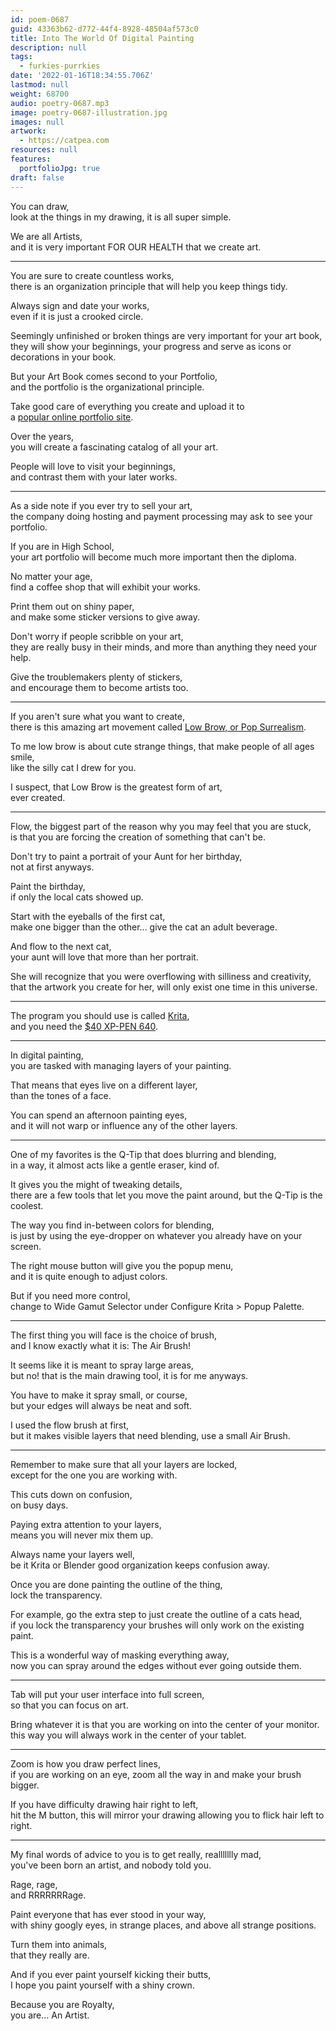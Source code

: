 ```yaml
---
id: poem-0687
guid: 43363b62-d772-44f4-8928-48504af573c0
title: Into The World Of Digital Painting
description: null
tags:
  - furkies-purrkies
date: '2022-01-16T18:34:55.706Z'
lastmod: null
weight: 68700
audio: poetry-0687.mp3
image: poetry-0687-illustration.jpg
images: null
artwork:
  - https://catpea.com
resources: null
features:
  portfolioJpg: true
draft: false
---
```


You can draw,\
look at the things in my drawing, it is all super simple.

We are all Artists,\
and it is very important FOR OUR HEALTH that we create art.

---

You are sure to create countless works,\
there is an organization principle that will help you keep things tidy.

Always sign and date your works,\
even if it is just a crooked circle.

Seemingly unfinished or broken things are very important for your art book,\
they will show your beginnings, your progress and serve as icons or decorations in your book.

But your Art Book comes second to your Portfolio,\
and the portfolio is the organizational principle.

Take good care of everything you create and upload it to\
a [popular online portfolio site](https://dribbble.com/catpea).

Over the years,\
you will create a fascinating catalog of all your art.

People will love to visit your beginnings,\
and contrast them with your later works.

---

As a side note if you ever try to sell your art,\
the company doing hosting and payment processing may ask to see your portfolio.

If you are in High School,\
your art portfolio will become much more important then the diploma.

No matter your age,\
find a coffee shop that will exhibit your works.

Print them out on shiny paper,\
and make some sticker versions to give away.

Don't worry if people scribble on your art,\
they are really busy in their minds, and more than anything they need your help.

Give the troublemakers plenty of stickers,\
and encourage them to become artists too.

---

If you aren't sure what you want to create,\
there is this amazing art movement called [Low Brow, or Pop Surrealism](https://www.youtube.com/results?search_query=low+brow%2C+pop+surrealism).

To me low brow is about cute strange things, that make people of all ages smile,\
like the silly cat I drew for you.

I suspect, that Low Brow is the greatest form of art,\
ever created.

---

Flow, the biggest part of the reason why you may feel that you are stuck,\
is that you are forcing the creation of something that can't be.

Don't try to paint a portrait of your Aunt for her birthday,\
not at first anyways.

Paint the birthday,\
if only the local cats showed up.

Start with the eyeballs of the first cat,\
make one bigger than the other... give the cat an adult beverage.

And flow to the next cat,\
your aunt will love that more than her portrait.

She will recognize that you were overflowing with silliness and creativity,\
that the artwork you create for her, will only exist one time in this universe.

---

The program you should use is called [Krita](https://www.youtube.com/watch?v=7NFnqMkVQBA),\
and you need the [$40 XP-PEN 640](https://www.youtube.com/watch?v=OITEe6Dcf7U).

---

In digital painting,\
you are tasked with managing layers of your painting.

That means that eyes live on a different layer,\
than the tones of a face.

You can spend an afternoon painting eyes,\
and it will not warp or influence any of the other layers.

---

One of my favorites is the Q-Tip that does blurring and blending,\
in a way, it almost acts like a gentle eraser, kind of.

It gives you the might of tweaking details,\
there are a few tools that let you move the paint around, but the Q-Tip is the coolest.

The way you find in-between colors for blending,\
is just by using the eye-dropper on whatever you already have on your screen.

The right mouse button will give you the popup menu,\
and it is quite enough to adjust colors.

But if you need more control,\
change to Wide Gamut Selector under Configure Krita > Popup Palette.

---

The first thing you will face is the choice of brush,\
and I know exactly what it is: The Air Brush!

It seems like it is meant to spray large areas,\
but no! that is the main drawing tool, it is for me anyways.

You have to make it spray small, or course,\
but your edges will always be neat and soft.

I used the flow brush at first,\
but it makes visible layers that need blending, use a small Air Brush.

---

Remember to make sure that all your layers are locked,\
except for the one you are working with.

This cuts down on confusion,\
on busy days.

Paying extra attention to your layers,\
means you will never mix them up.

Always name your layers well,\
be it Krita or Blender good organization keeps confusion away.

Once you are done painting the outline of the thing,\
lock the transparency.

For example, go the extra step to just create the outline of a cats head,\
if you lock the transparency your brushes will only work on the existing paint.

This is a wonderful way of masking everything away,\
now you can spray around the edges without ever going outside them.

---

Tab will put your user interface into full screen,\
so that you can focus on art.

Bring whatever it is that you are working on into the center of your monitor.\
this way you will always work in the center of your tablet.

---

Zoom is how you draw perfect lines,\
if you are working on an eye, zoom all the way in and make your brush bigger.

If you have difficulty drawing hair right to left,\
hit the M button, this will mirror your drawing allowing you to flick hair left to right.

---

My final words of advice to you is to get really, reallllllly mad,\
you've been born an artist, and nobody told you.

Rage, rage,\
and RRRRRRRage.

Paint everyone that has ever stood in your way,\
with shiny googly eyes, in strange places, and above all strange positions.

Turn them into animals,\
that they really are.

And if you ever paint yourself kicking their butts,\
I hope you paint yourself with a shiny crown.

Because you are Royalty,\
you are... An Artist.
